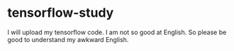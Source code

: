 # tensorflow-study
I will upload my tensorflow code. I am not so good at English. So please be good to understand my awkward English.
